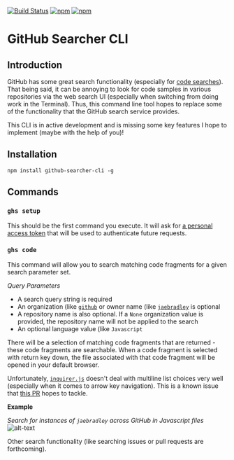 [![Build Status](https://travis-ci.org/jaebradley/github-searcher-cli.svg?branch=master)](https://travis-ci.org/jaebradley/github-searcher-cli)
[![npm](https://img.shields.io/npm/dt/github-searcher-cli.svg)](https://www.npmjs.com/package/github-searcher-cli)
[![npm](https://img.shields.io/npm/v/github-searcher-cli.svg)](https://www.npmjs.com/package/github-searcher-cli)

# GitHub Searcher CLI

## Introduction
GitHub has some great search functionality (especially for [code searches](https://github.com/search?utf8=%E2%9C%93&q=&type=Code)). That being said, it can be annoying to look for code samples in various repositories via the web search UI (especially when switching from doing work in the Terminal). Thus, this command line tool hopes to replace some of the functionality that the GitHub search service provides.

This CLI is in active development and is missing some key features I hope to implement (maybe with the help of you)!

## Installation
```npm install github-searcher-cli -g```

## Commands

### `ghs setup`
This should be the first command you execute. It will ask for [a personal access token](https://github.com/blog/1509-personal-api-tokens) that will be used to authenticate future requests.

### `ghs code`
This command will allow you to search matching code fragments for a given search parameter set.

*Query Parameters*
- A search query string is required
- An organization (like [`github`](https://github.com/github) or owner name (like [`jaebradley`](https://github.com/jaebradley) is optional
- A repository name is also optional. If a `None` organization value is provided, the repository name will not be applied to the search
- An optional language value (like `Javascript`

There will be a selection of matching code fragments that are returned - these code fragments are searchable. When a code fragment is selected with return key down, the file associated with that code fragment will be opened in your default browser.

Unfortunately, [`inquirer.js`](https://github.com/SBoudrias/Inquirer.js/) doesn't deal with multiline list choices very well (especially when it comes to arrow key navigation). This is a known issue that [this PR](https://github.com/SBoudrias/Inquirer.js/pull/389) hopes to tackle.

**Example**

*Search for instances of `jaebradley` across GitHub in Javascript files*
![alt-text](https://media.giphy.com/media/xT0xexoD8IdbBujICQ/giphy.gif)


Other search functionality (like searching issues or pull requests are forthcoming).
